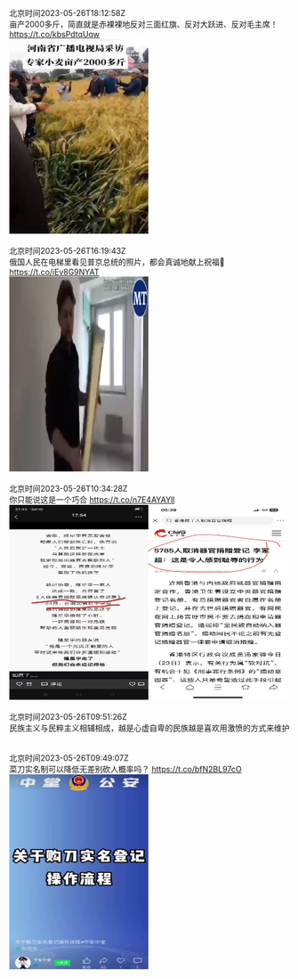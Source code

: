 北京时间2023-05-26T18:12:58Z<br>亩产2000多斤，简直就是赤裸裸地反对三面红旗、反对大跃进、反对毛主席！ https://t.co/kbsPdtqUqw<br><img src='/temp/video/2023/u-Month-5/ay-Day-26/yajunwwz/1662039114227789831_0.jpg' width='250' height='350'><br><br>北京时间2023-05-26T16:19:43Z<br>俄国人民在电梯里看见普京总统的照片，都会真诚地献上祝福🙏 https://t.co/iEv8G9NYAT<br><img src='/temp/video/2023/u-Month-5/ay-Day-26/yajunwwz/1662010613198102530_0.jpg' width='250' height='350'><br><br>北京时间2023-05-26T10:34:28Z<br>你只能说这是一个巧合 https://t.co/n7E4AYAYll<br><img src='/temp/image/2023/u-Month-5/1661923726924066816_0.jpg' width='250' height='350'><img src='/temp/image/2023/u-Month-5/1661923726924066816_1.jpg' width='250' height='350'><br><br>北京时间2023-05-26T09:51:26Z<br>民族主义与民粹主义相辅相成，越是心虚自卑的民族越是喜欢用激愤的方式来维护<br><br><br>北京时间2023-05-26T09:49:07Z<br>菜刀实名制可以降低无差别砍人概率吗？ https://t.co/bfN2BL97cO<br><img src='/temp/video/2023/u-Month-5/ay-Day-26/yajunwwz/1661912317259579395_0.jpg' width='250' height='350'><br><br>